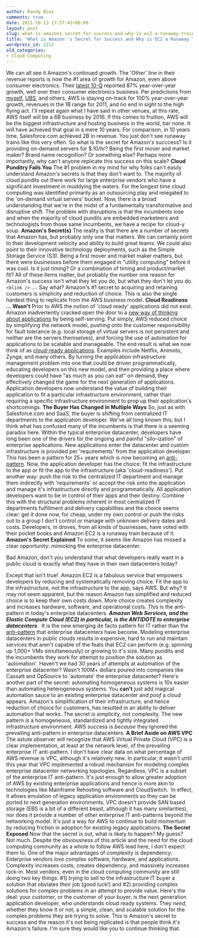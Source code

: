 ```yaml
---
author: Randy Bias
comments: true
date: 2011-10-13 17:57:41+00:00
layout: post
slug: what-is-amazons-secret-for-success-and-why-is-ec2-a-runaway-train
title: 'What is Amazon''s Secret for Success and Why is EC2 a Runaway Train? '
wordpress_id: 2212
old_categories:
- Cloud Computing
---
```





We can all see it Amazon's continued growth. The 'Other' line in their revenue reports is now the #1 area of growth for Amazon, even above consumer electronics. Their [latest 10-Q](http://investing.businessweek.com/research/stocks/financials/secfilings.asp?ticker=AMZN:US) reported 87% year-over-year growth, well over their consumer electronics business. Per predictions from [myself](http://cloudscaling.com/blog/cloud-computing/amazons-ec2-generating-220m-annually), [UBS](http://www.crn.com/news/applications-os/226500204/amazon-cloud-revenue-could-exceed-500-million-in-2010-report.htm), and others, AWS is staying on-track for 100% year-over-year growth, revenues in the 1B range for 2011, and no end in sight to the high flying act. I'll repeat again what I have said in other venues, at this rate, AWS itself will be a 6B business by 2016. If this comes to fruition, AWS will be the biggest infrastructure and hosting business in the world, bar none. It will have achieved that goal in a mere 10 years. For comparison, in 10 years time, Salesforce.com achieved 2B in revenue. You just don't see runaway trains like this very often. So what is the secret for Amazon's succcess? Is it providing on-demand servers for $.10/hr? Being the first mover and market maker? Brand name recognition? Or something else? Perhaps more importantly, why can't anyone replicate this success on this scale? **Cloud Punditry Fails You** The #1 problem in my mind for why folks can't easily understand Amazon's secrets is that they don't want to. The majority of cloud pundits out there work for large enterprise vendors who have a significant investment in muddying the waters. For the longest time cloud computing was identified primarily as an outsourcing play and relegated to the 'on-demand virtual servers' bucket. Now, there is a broad understanding that we're in the midst of a fundamentally transformative and disruptive shift. The problem with disruptions is that the incumbents lose and when the majority of cloud pundits are embedded marketeers and technologists from those same incumbents, we have a recipe for cloud-y soup. **Amazon's Secret(s)** The reality is that there are a number of secrets that Amazon has, but probably only one that matters. We can certainly point to their development velocity and ability to build great teams. We could also point to their innovative technology deployments, such as the Simple Storage Service (S3). Being a first mover and market maker matters, but there were businesses before them engaged in "utility computing" before it was cool. Is it just timing? Or a combination of timing and product/market fit? All of these items matter, but probably the number one reason for Amazon's success isn't what they let you do, but what they don't let you do. `<blink />` .... Say what? Amazon's #1 secret to acquiring and retaining customers is simplicity and reduction of choice. This is also the single hardest thing to replicate from the AWS business model. **Cloud Readiness ... Wasn't** Prior to AWS the notion of 'cloud ready' applications did not exist. Amazon inadvertently cracked open the door to a [new way of thinking about applications](http://cloudscaling.com/blog/cloud-computing/cloud-innovators-netflix-strategy-reflects-google-philosophy) by being self-serving. Put simply, AWS reduced choice by simplifying the network model, pushing onto the customer responsibility for fault tolerance (e.g. local storage of virtual servers is not persistent and neither are the servers themselves), and forcing the use of automation for applications to be scalable and manageable. The end result is what we now think of as [cloud-ready applications](http://cloudscaling.com/blog/cloud-computing/cloud-philosophy-an-interview-with-randy-bias). Examples include Netflix, Animoto, Zynga, and many others. By turning the application infrastructure management problem into one that could be driven programmatically, educating developers on this new model, and then providing a place where developers could have "as much as you can eat" on demand, they effectively changed the game for the next generation of applications. Application developers now understand the value of building their application to fit a particular infrastructure environment, rather than requiring a specific infrastructure environment to prop up their application's shortcomings. **The Buyer Has Changed In Multiple Ways** So, just as with Salesforce.com and SaaS, the buyer is shifting from centralized IT departments to the application developer. We've all long known this, but I think what has confused many of the incumbents is that there is a seeming paradox here. Within the typical enterprise datacenter, developers have long been one of the drivers for the ongoing and painful "silo-ization" of enterprise applications. New applications enter the datacenter and custom infrastructure is provided per 'requirements' from the application developer. This has been a pattern for 25+ years which is now becoming an [anti-pattern](http://en.wikipedia.org/wiki/Anti-pattern). Now, the application developer has the choice: fit the infrastructure to the app or fit the app to the infrastructure (aka 'cloud-readiness'). Put another way: push the risk to the centralized IT department and manage them indirectly with 'requirements' or accept the risk onto the application and manage it's infrastructure directly and programmatically. All application developers want to be in control of their apps and their destiny. Combine this with the structural problems inherent in most centralized IT departments fulfillment and delivery capabilities and the choice seems clear: get it done now, for cheap, under my own control or push the risks out to a group I don't control or manage with unknown delivery dates and costs. Developers, in droves, from all kinds of businesses, have voted with their pocket books and Amazon EC2 is a runaway train because of it. **Amazon's Secret Explained** To some, it seems like Amazon has missed a clear opportunity: mimicking the enterprise datacenter.




Bad Amazon, don't you understand that what developers really want in a public cloud is exactly what they have in their own datacenters today?</blockquote>




Except that isn't true!  Amazon EC2 is a fabulous service that empowers developers by reducing and systematically removing choice. Fit the app to the infrastructure, not the infrastructure to the app, says AWS. But why? It may not seem apparent, but the reason Amazon has simplified and reduced choice is to keep their own costs down. More choice creates complexity and increases hardware, software, and operational costs. This is the anti-pattern in today's enterprise datacenters. _**Amazon Web Services, and the Elastic Compute Cloud (EC2) in particular, is the ANTIDOTE to enterprise datacenters**_.  It is the new emerging de facto pattern for IT rather than the [anti-pattern](http://en.wikipedia.org/wiki/Anti-pattern) that enterprise datacenters have become. Modeling enterprise datacenters in public clouds results in expensive, hard to run and maintain services that aren't capable of the feats that EC2 can perform (e.g. spinning up 1,000+ VMs simultaneously) or growing to it's size. Many pundits and the incumbents they work for attempt to position the solution as 'automation'. Haven't we had 30 years of attempts at automation of the enterprise datacenter? Wasn't 100M+ dollars poured into companies like Cassatt and OpSource to 'automate' the enterprise datacenter? Here's another part of the secret: automating homogeneous systems is 10x easier than automating heterogeneous systems. You **can't** just add magical automation sauce to an existing enterprise datacenter and *poof* a cloud appears. Amazon's simplification of their infrastructure, and hence reduction of choice for customers, has resulted in an ability to deliver automation that works. The secret *is* simplicity, not complexity. The new pattern *is* a homogeneous, standardized and tightly integrated infrastructure environment. AWS success is *because* they ignored the prevailing anti-pattern in enterprise datacenters. **A Brief Aside on AWS VPC** The astute observer will recognize that AWS Virtual Private Cloud (VPC) is a clear implementation, at least at the network level, of the prevailing enterprise IT anti-pattern. I don't have clear data on what percentage of AWS revenue is VPC, although it's relatively new. In particular, it wasn't until this year that VPC implemented a robust mechanism for modeling complex enterprise datacenter networking topologies. Regardless, VPC is a subset of the enterprise IT anti-pattern. It's just enough to allow greater adoption of AWS by existing enterprise applications and hence is more akin to technologies like Mainframe Rehosting software and CloudSwitch.  In effect, it allows emulation of legacy application environments so they can be ported to next generation environments. VPC doesn't provide SAN based storage (EBS is a bit of a different beast, although it has many similarities), nor does it provide a number of other enterprise IT anti-patterns beyond the networking model. It's just a way for AWS to continue to build momentum by reducing friction in adoption for existing legacy applications. **The Secret Exposed** Now that the secret is out, what is likely to happen? My guess? Not much. Despite the obviousness of this article and the need for the cloud computing community as a whole to follow AWS lead here, I don't expect them to. One of the major advantages of complexity is dependency. Enterprise vendors *love* complex software, hardware, and applications. Complexity increases costs, creates dependency, and massively increases lock-in. Most vendors, even in the cloud computing community are still doing two key things: #1) trying to sell to the infrastructure IT buyer a solution that obviates their job (good luck!) and #2) providing complex solutions for complex problems in an attempt to provide value. Here's the deal: your customer, or the customer of your buyer, is the next generation application developer, who understands cloud ready systems. They *need*, whether they know it or not, a simple, clean, and scalable solution for the complex problems they are trying to solve. This is Amazon's secret to success and the reason it's not being replicated is that people think it's Amazon's failure. I'm sure they would like you to continue thinking that.



